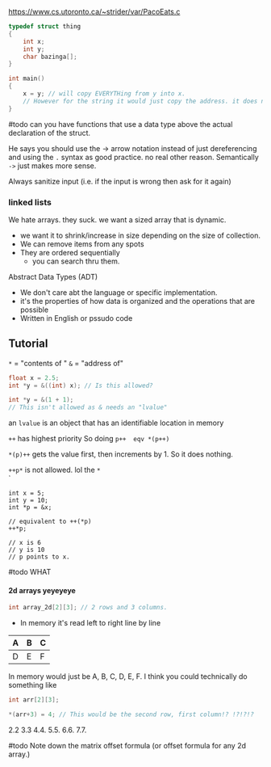 https://www.cs.utoronto.ca/~strider/var/PacoEats.c

```c
typedef struct thing 
{
	int x;
	int y;
	char bazinga[];
}

int main()
{
	x = y; // will copy EVERYTHing from y into x.
	// However for the string it would just copy the address. it does not copy the 
}
```

#todo can you have functions that use a data type above the actual declaration of the struct.

He says you should use the -> arrow notation instead of just dereferencing and using the `.` syntax as good practice. no real other reason. Semantically `->` just makes more sense.

Always sanitize input (i.e. if the input is wrong then ask for it again)


### linked lists
We hate arrays. they suck. we want a sized array that is dynamic. 
- we want it to shrink/increase in size depending on the size of collection.
- We can remove items from any spots
- They are ordered sequentially
	- you can search thru them.

Abstract Data Types (ADT)
- We don't care abt the language or specific implementation.
- it's the properties of how data is organized and the operations that are possible
- Written in English or pssudo code

## Tutorial
`*` = "contents of "
`&` = "address of"

```c
float x = 2.5;
int *y = &((int) x); // Is this allowed?
```

```c
int *y = &(1 + 1);
// This isn't allowed as & needs an "lvalue" 
```
an `lvalue` is  an object that has an identifiable location in memory

`++` has highest priority 
So doing `p++  eqv *(p++)`

`*(p)++` gets the value first, then increments by 1. So it does nothing. 

`++p*` is not allowed. lol the `*`  
`
```
int x = 5;
int y = 10;
int *p = &x;

// equivalent to ++(*p)
++*p;

// x is 6
// y is 10
// p points to x.
```

#todo WHAT
#### 2d arrays yeyeyeye
```c
int array_2d[2][3]; // 2 rows and 3 columns.
```
- In memory it's read left to right line by line

| A   | B   | C   |
| --- | --- | --- |
| D   | E   | F   |
In memory would just be A, B, C, D, E, F. 
I think you could technically do something like
```c
int arr[2][3];

*(arr+3) = 4; // This would be the second row, first column!? !?!?!?
```


2.2 3.3
4.4. 5.5.
6.6. 7.7.

#todo Note down the matrix offset formula (or offset formula for any 2d array.)